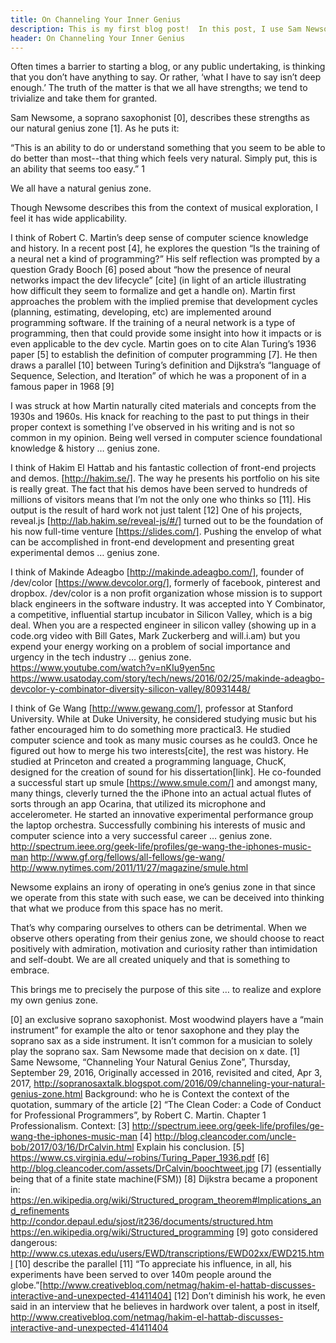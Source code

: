 ```yaml
---
title: On Channeling Your Inner Genius
description: This is my first blog post!  In this post, I use Sam Newsome's concept of one's "Inner Genius" to facilitate motivation for this blog and give praise for various "inner geniuses" I have observed.  Hopefully this will encourage others and myself in the process.
header: On Channeling Your Inner Genius
---
```


Often times a barrier to starting a blog, or any public undertaking, is thinking that you don’t have anything to say.  Or rather, ‘what I have to say isn’t deep enough.’  The truth of the matter is that we all have strengths; we tend to trivialize and take them for granted.

Sam Newsome, a soprano saxophonist [0], describes these strengths as our natural genius zone [1].  As he puts it:

“This is an ability to do or understand something that you seem to be able to do better than most--that thing which feels very natural. Simply put, this is an ability that seems too easy.” 1

We all have a natural genius zone.

Though Newsome describes this from the context of musical exploration, I feel it has wide applicability.  

I think of Robert C. Martin’s deep sense of computer science knowledge and history.  In a recent post [4], he explores the question “Is the training of a neural net a kind of programming?”  His self reflection was prompted by a question Grady Booch [6] posed about “how the presence of neural networks impact the dev lifecycle” [cite] (in light of an article illustrating how difficult they seem to formalize and get a handle on).  Martin first approaches the problem with the implied premise that development cycles (planning, estimating, developing, etc) are implemented around programming software.  If the training of a neural network is a type of programming, then that could provide some insight into how it impacts or is even applicable to the dev cycle.  Martin goes on to cite Alan Turing’s 1936 paper [5] to establish the definition of computer programming [7].  He then draws a parallel [10] between Turing’s definition and Dijkstra’s “language of Sequence, Selection, and Iteration” of which he was a proponent of in a famous paper in 1968 [9]

I was struck at how Martin naturally cited materials and concepts from the 1930s and 1960s.  His knack for reaching to the past to put things in their proper context is something I’ve observed in his writing and is not so common in my opinion.  Being well versed in computer science foundational knowledge & history … genius zone.

I think of Hakim El Hattab and his fantastic collection of front-end projects and demos.  [http://hakim.se/].  The way he presents his portfolio on his site is really great.  The fact that his demos have been served to hundreds of millions of visitors means that I’m not the only one who thinks so [11].  His output is the result of hard work not just talent [12] One of his projects, reveal.js [http://lab.hakim.se/reveal-js/#/] turned out to be the foundation of his now full-time venture [https://slides.com/].  Pushing the envelop of what can be accomplished in front-end development and presenting great experimental demos … genius zone.

I think of Makinde Adeagbo​ [http://makinde.adeagbo.com/], founder of /dev/color [https://www.devcolor.org/], formerly of facebook, pinterest and dropbox.  /dev/color is a non profit organization whose mission is to support black engineers in the software industry.  It was accepted into Y Combinator, a competitive, influential startup incubator in Silicon Valley, which is a big deal.  When you are a respected engineer in silicon valley (showing up in a code.org video with Bill Gates, Mark Zuckerberg and will.i.am) but you expend your energy working on a problem of social importance and urgency in the tech industry … genius zone.
https://www.youtube.com/watch?v=nKIu9yen5nc
https://www.usatoday.com/story/tech/news/2016/02/25/makinde-adeagbo-devcolor-y-combinator-diversity-silicon-valley/80931448/

I think of Ge Wang [http://www.gewang.com/], professor at Stanford University.  While at Duke University, he considered studying music but his father encouraged him to do something more practical3.  He studied computer science and took as many music courses as he could3.  Once he figured out how to merge his two interests[cite], the rest was history. He studied at Princeton and created a programming language, ChucK, designed for the creation of sound for his dissertation[link].  He co-founded a successful start up smule [https://www.smule.com/] and amongst many, many things, cleverly turned the the iPhone into an actual actual flutes of sorts through an app Ocarina, that utilized its microphone and accelerometer.  He started an innovative experimental performance group the laptop orchestra.  Successfully combining his interests of music and computer science into a very successful career … genius zone.
http://spectrum.ieee.org/geek-life/profiles/ge-wang-the-iphones-music-man
http://www.gf.org/fellows/all-fellows/ge-wang/
http://www.nytimes.com/2011/11/27/magazine/smule.html

Newsome explains an irony of operating in one’s genius zone in that since we operate from this state with such ease, we can be deceived into thinking that what we produce from this space has no merit.  

That’s why comparing ourselves to others can be detrimental.  When we observe others operating from their genius zone, we should choose to react positively with admiration,  motivation and curiosity rather than intimidation and self-doubt.  We are all created uniquely and that is something to embrace.

This brings me to precisely the purpose of this site … to realize and explore my own genius zone.

[0] an exclusive soprano saxophonist.  Most woodwind players have a “main instrument” for example the alto or tenor saxophone and they play the soprano sax as a side instrument.  It isn’t common for a musician to solely play the soprano sax.  Sam Newsome made that decision on x date.
[1] Same Newsome, “Channeling Your Natural Genius Zone”, Thursday, September 29, 2016, Originally accessed in 2016, revisited and cited, Apr 3, 2017, http://sopranosaxtalk.blogspot.com/2016/09/channeling-your-natural-genius-zone.html
Background: who he is
Context the context of the quotation, summary of the article
[2] “The Clean Coder: a Code of Conduct for Professional Programmers”, by Robert C. Martin. Chapter 1 Professionalism.
Context: 
[3] http://spectrum.ieee.org/geek-life/profiles/ge-wang-the-iphones-music-man
[4] http://blog.cleancoder.com/uncle-bob/2017/03/16/DrCalvin.html
Explain his conclusion.
[5] https://www.cs.virginia.edu/~robins/Turing_Paper_1936.pdf
[6] http://blog.cleancoder.com/assets/DrCalvin/boochtweet.jpg <Replace with real tweet>
[7]  (essentially being that of a finite state machine(FSM))
[8] Dijkstra became a proponent in: https://en.wikipedia.org/wiki/Structured_program_theorem#Implications_and_refinements
http://condor.depaul.edu/sjost/it236/documents/structured.htm
https://en.wikipedia.org/wiki/Structured_programming
[9] goto considered dangerous: http://www.cs.utexas.edu/users/EWD/transcriptions/EWD02xx/EWD215.html
[10] describe the parallel
[11] “To appreciate his influence, in all, his experiments have been served to over 140m people around the globe.”[http://www.creativebloq.com/netmag/hakim-el-hattab-discusses-interactive-and-unexpected-41411404]
[12] Don’t diminish his work, he even said in an interview that he believes in hardwork over talent, a post in itself, http://www.creativebloq.com/netmag/hakim-el-hattab-discusses-interactive-and-unexpected-41411404
